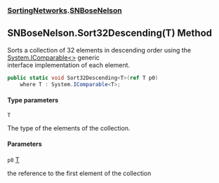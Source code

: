 ### [SortingNetworks](SortingNetworks.md 'SortingNetworks').[SNBoseNelson](SortingNetworks.SNBoseNelson.md 'SortingNetworks.SNBoseNelson')

## SNBoseNelson.Sort32Descending<T>(T) Method

Sorts a collection of 32 elements in descending order using the [System.IComparable&lt;&gt;](https://docs.microsoft.com/en-us/dotnet/api/System.IComparable-1 'System.IComparable`1') generic  
interface implementation of each element.

```csharp
public static void Sort32Descending<T>(ref T p0)
    where T : System.IComparable<T>;
```
#### Type parameters

<a name='SortingNetworks.SNBoseNelson.Sort32Descending_T_(T).T'></a>

`T`

The type of the elements of the collection.
#### Parameters

<a name='SortingNetworks.SNBoseNelson.Sort32Descending_T_(T).p0'></a>

`p0` [T](SortingNetworks.SNBoseNelson.Sort32Descending_T_(T).md#SortingNetworks.SNBoseNelson.Sort32Descending_T_(T).T 'SortingNetworks.SNBoseNelson.Sort32Descending<T>(T).T')

the reference to the first element of the collection
